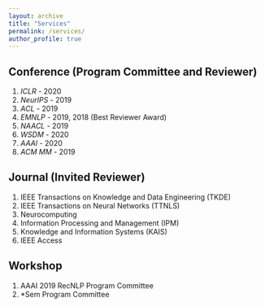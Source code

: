 ```yaml
---
layout: archive
title: "Services"
permalink: /services/
author_profile: true
---
```


## Conference (Program Committee and Reviewer)

1. *ICLR* -  2020
2. *NeurIPS* - 2019
3. *ACL* - 2019
4. *EMNLP* - 2019, 2018 (Best Reviewer Award)
5. *NAACL* - 2019
6. *WSDM* - 2020
7. *AAAI* - 2020
8. *ACM MM* - 2019

## Journal (Invited Reviewer)
1. IEEE Transactions on Knowledge and Data Engineering (TKDE)
2. IEEE Transactions on Neural Networks (TTNLS)
3. Neurocomputing
4. Information Processing and Management (IPM)
5. Knowledge and Information Systems (KAIS)
6. IEEE Access


## Workshop
1. AAAI 2019 RecNLP Program Committee
2. \*Sem Program Committee
